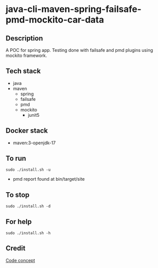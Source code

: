 # java-cli-maven-spring-failsafe-pmd-mockito-car-data

## Description
A POC for spring app. Testing done with failsafe
and pmd plugins using mockito framework.

## Tech stack
- java
- maven
  - spring
  - failsafe
  - pmd
  - mockito
    - junit5

## Docker stack
- maven:3-openjdk-17

## To run
`sudo ./install.sh -u`
- pmd report found at bin/target/site

## To stop
`sudo ./install.sh -d`

## For help
`sudo ./install.sh -h`

## Credit
[Code concept](https://github.com/eugenp/tutorials/tree/master/testing-modules/junit-5)

